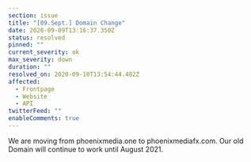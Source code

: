 ```yaml
---
section: issue
title: "[09.Sept.] Domain Change"
date: 2020-09-09T13:16:37.350Z
status: resolved
pinned: ""
current_severity: ok
max_severity: down
duration: ""
resolved_on: 2020-09-10T13:54:44.482Z
affected:
  - Frontpage
  - Website
  - API
twitterFeed: ""
enableComments: true
---
```

We are moving from phoenixmedia.one to phoenixmediafx.com. Our old Domain will continue to work until August 2021.